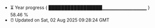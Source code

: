 - ⏳ Year progress { █████████████████▁▁▁▁▁▁▁▁▁▁▁▁▁ } 58.46 %
- ⏰ Updated on Sat, 02 Aug 2025 09:28:24 GMT


